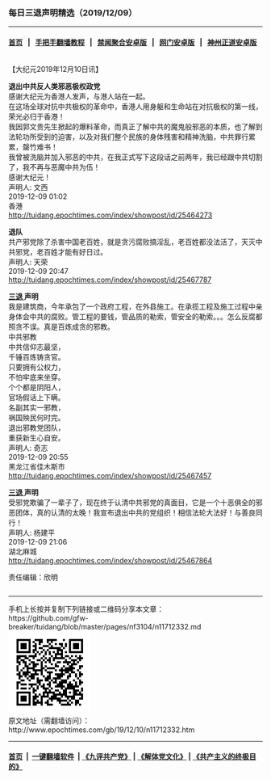 ### 每日三退声明精选（2019/12/09）
------------------------

#### [首页](https://github.com/gfw-breaker/banned-news/blob/master/README.md) &nbsp;&nbsp;|&nbsp;&nbsp; [手把手翻墙教程](https://github.com/gfw-breaker/guides/wiki) &nbsp;&nbsp;|&nbsp;&nbsp; [禁闻聚合安卓版](https://github.com/gfw-breaker/bn-android) &nbsp;&nbsp;|&nbsp;&nbsp; [网门安卓版](https://github.com/oGate2/oGate) &nbsp;&nbsp;|&nbsp;&nbsp; [神州正道安卓版](https://github.com/SzzdOgate/update) 



<div class="column" id="artbody" itemprop="articleBody">
 <!-- article content begin -->
 <p>
  【大纪元2019年12月10日讯】
 </p>
 <p>
  <strong>
   退出中共反人类邪恶极权政党
  </strong>
  <br/>
  感谢大纪元为香港人发声，与港人站在一起。
  <br/>
  在这场全球对抗中共极权的革命中，香港人用身躯和生命站在对抗极权的第一线，荣光必归于香港！
  <br/>
  我因郭文贵先生掀起的爆料革命，而真正了解中共的魔鬼般邪恶的本质，也了解到法轮功所受到的迫害，以及对我们整个民族的身体残害和精神洗脑，中共罪行累累，罄竹难书！
  <br/>
  我曾被洗脑并加入邪恶的中共，在我正式写下这段话之前两年，我已经跟中共切割了，我不再与恶魔中共为伍！
  <br/>
  感谢大纪元！
  <br/>
  声明人: 文西
  <br/>
  2019-12-09 01:02
  <br/>
  香港
  <br/>
  <a href="http://tuidang.epochtimes.com/index/showpost/id/25464273">
   http://tuidang.epochtimes.com/index/showpost/id/25464273
  </a>
 </p>
 <p>
  <strong>
   退队
  </strong>
  <br/>
  共产邪党除了杀害中国老百姓，就是贪污腐败搞淫乱，老百姓都没法活了，天灭中共邪党，老百姓才能有好日过。
  <br/>
  声明人: 天荣
  <br/>
  2019-12-09 20:47
  <br/>
  <a href="http://tuidang.epochtimes.com/index/showpost/id/25467787">
   http://tuidang.epochtimes.com/index/showpost/id/25467787
  </a>
 </p>
 <p>
  <strong>
   <a href="http://www.epochtimes.com/gb/tag/%E4%B8%89%E9%80%80.html">
    三退
   </a>
   声明
  </strong>
  <br/>
  我是建筑商，今年承包了一个政府工程，在外县施工。在承揽工程及施工过程中亲身体会中共的腐败。管工程的要钱，管品质的勒索，管安全的勒索。。。怎么反腐都照贪不误。真是百炼成贪的邪教。
  <br/>
  中共邪教
  <br/>
  中共信仰志最坚，
  <br/>
  千锤百炼铸贪官。
  <br/>
  只要拥有公权力，
  <br/>
  不怕牢底来坐穿。
  <br/>
  个个都是阴阳人，
  <br/>
  官场假话上下瞒。
  <br/>
  名副其实一邪教，
  <br/>
  祸国殃民何时完。
  <br/>
  退出邪教党团队，
  <br/>
  重获新生心自安。
  <br/>
  声明人: 奇志
  <br/>
  2019-12-09 20:55
  <br/>
  黑龙江省佳木斯市
  <br/>
  <a href="http://tuidang.epochtimes.com/index/showpost/id/25467457">
   http://tuidang.epochtimes.com/index/showpost/id/25467457
  </a>
 </p>
 <p>
  <strong>
   <a href="http://www.epochtimes.com/gb/tag/%E4%B8%89%E9%80%80.html">
    三退
   </a>
   声明
  </strong>
  <br/>
  受邪党欺骗了一辈子了，现在终于认清中共邪党的真面目，它是一个十恶俱全的邪恶团体，真的认清的太晚！我宣布退出中共的党组织！相信法轮大法好！与善良同行！
  <br/>
  声明人: 杨建平
  <br/>
  2019-12-09 21:06
  <br/>
  湖北麻城
  <br/>
  <a href="http://tuidang.epochtimes.com/index/showpost/id/25467864">
   http://tuidang.epochtimes.com/index/showpost/id/25467864
  </a>
 </p>
 <p>
  责任编辑：欣明
 </p>
 <!-- article content end -->
 <div id="below_article_ad">
  <div id="below_article_ad_inner">
  </div>
 </div>
</div>

<hr/>
手机上长按并复制下列链接或二维码分享本文章：<br/>
https://github.com/gfw-breaker/tuidang/blob/master/pages/nf3104/n11712332.md <br/>
<a href='https://github.com/gfw-breaker/tuidang/blob/master/pages/nf3104/n11712332.md'><img src='https://github.com/gfw-breaker/tuidang/blob/master/pages/nf3104/n11712332.md.png'/></a> <br/>
原文地址（需翻墙访问）：http://www.epochtimes.com/gb/19/12/10/n11712332.htm


------------------------
#### [首页](https://github.com/gfw-breaker/banned-news/blob/master/README.md) &nbsp;|&nbsp; [一键翻墙软件](https://github.com/gfw-breaker/nogfw/blob/master/README.md) &nbsp;| [《九评共产党》](https://github.com/gfw-breaker/9ping.md/blob/master/README.md#九评之一评共产党是什么) | [《解体党文化》](https://github.com/gfw-breaker/jtdwh.md/blob/master/README.md) | [《共产主义的终极目的》](https://github.com/gfw-breaker/gczydzjmd.md/blob/master/README.md)


<img src='http://gfw-breaker.win/tuidang/pages/nf3104/n11712332.md' width='0px' height='0px'/>